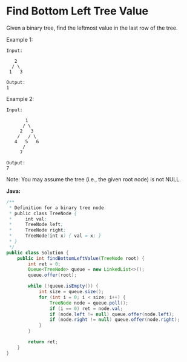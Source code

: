 # Find Bottom Left Tree Value

Given a binary tree, find the leftmost value in the last row of the tree.

Example 1:

    Input:

       2
      / \
     1   3

    Output:
    1

Example 2:

    Input:

           1
          / \
         2   3
        /   / \
       4   5   6
          /
         7

    Output:
    7

Note: You may assume the tree (i.e., the given root node) is not NULL.

**Java:**
```java
/**
 * Definition for a binary tree node.
 * public class TreeNode {
 *     int val;
 *     TreeNode left;
 *     TreeNode right;
 *     TreeNode(int x) { val = x; }
 * }
 */
public class Solution {
    public int findBottomLeftValue(TreeNode root) {
        int ret = 0;
        Queue<TreeNode> queue = new LinkedList<>();
        queue.offer(root);

        while (!queue.isEmpty()) {
            int size = queue.size();
            for (int i = 0; i < size; i++) {
                TreeNode node = queue.poll();
                if (i == 0) ret = node.val;
                if (node.left != null) queue.offer(node.left);
                if (node.right != null) queue.offer(node.right);
            }
        }

        return ret;
    }
}
```

